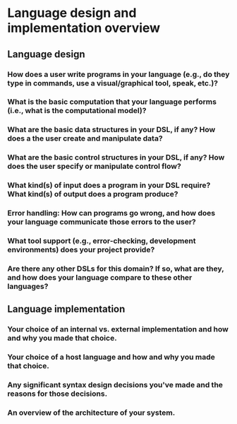 # Language design and implementation overview

## Language design

### How does a user write programs in your language (e.g., do they type in commands, use a visual/graphical tool, speak, etc.)?

### What is the basic computation that your language performs (i.e., what is the computational model)?

### What are the basic data structures in your DSL, if any? How does a the user create and manipulate data?

### What are the basic control structures in your DSL, if any? How does the user specify or manipulate control flow?

### What kind(s) of input does a program in your DSL require? What kind(s) of output does a program produce?

### Error handling: How can programs go wrong, and how does your language communicate those errors to the user?

### What tool support (e.g., error-checking, development environments) does your project provide?

### Are there any other DSLs for this domain? If so, what are they, and how does your language compare to these other languages?

## Language implementation

### Your choice of an internal vs. external implementation and how and why you made that choice.

### Your choice of a host language and how and why you made that choice.

### Any significant syntax design decisions you've made and the reasons for those decisions.

### An overview of the architecture of your system.

